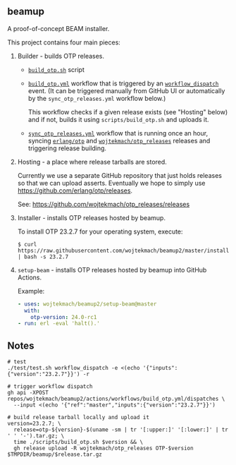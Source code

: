 ## beamup

A proof-of-concept BEAM installer.

This project contains four main pieces:

1. Builder - builds OTP releases.

   - [`build_otp.sh`](scripts/build_otp.sh) script

   - [`build_otp.yml`](.github/workflows/build_otp.yml) workflow that is triggered by an [`workflow_dispatch`](https://docs.github.com/en/actions/reference/events-that-trigger-workflows#workflow_dispatch) event. (It can be triggered manually from GitHub UI or automatically by the `sync_otp_releases.yml` workflow below.)

     This workflow checks if a given release exists (see "Hosting" below) and if not, builds it using `scripts/build_otp.sh` and uploads it.

   - [`sync_otp_releases.yml`](.github/workflows/sync_otp_releases.yml) workflow that is running once an hour, syncing [`erlang/otp`](https://github.com/erlang/otp/releases) and [`wojtekmach/otp_releases`](https://github.com/wojtekmach/otp_releases/releases) releases and triggering release building.

2. Hosting - a place where release tarballs are stored.

   Currently we use a separate GitHub repository that just holds releases so that we can upload
   asserts. Eventually we hope to simply use <https://github.com/erlang/otp/releases>.

   See: <https://github.com/wojtekmach/otp_releases/releases>

3. Installer - installs OTP releases hosted by beamup.

   To install OTP 23.2.7 for your operating system, execute:

   ```
   $ curl https://raw.githubusercontent.com/wojtekmach/beamup2/master/install.sh | bash -s 23.2.7
   ```

4. `setup-beam` - installs OTP releases hosted by beamup into GitHub Actions.

   Example:

   ```yaml
   - uses: wojtekmach/beamup2/setup-beam@master
     with:
       otp-version: 24.0-rc1
   - run: erl -eval 'halt().'
   ```

## Notes

```
# test
./test/test.sh workflow_dispatch -e <(echo '{"inputs":{"version":"23.2.7"}}') -r

# trigger workflow dispatch
gh api -XPOST repos/wojtekmach/beamup2/actions/workflows/build_otp.yml/dispatches \
  --input <(echo '{"ref":"master","inputs":{"version":"23.2.7"}}')

# build release tarball locally and upload it
version=23.2.7; \
  release=otp-${version}-$(uname -sm | tr '[:upper:]' '[:lower:]' | tr ' ' '-').tar.gz; \
  time ./scripts/build_otp.sh $version && \
  gh release upload -R wojtekmach/otp_releases OTP-$version $TMPDIR/beamup/$release.tar.gz
```
